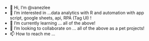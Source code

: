 - 👋 Hi, I’m @vanezlee
- 👀 I’m interested in ...data analytics with R and automation with app script, google sheets, api, RPA (Tag UI) !
- 🌱 I’m currently learning ... all of the above!
- 💞️ I’m looking to collaborate on ... all of the above as a pet projects! 
- 📫 How to reach me ...
<!---
vanezlee/vanezlee is a ✨ special ✨ repository because its `README.md` (this file) appears on your GitHub profile.
You can click the Preview link to take a look at your changes.
--->
